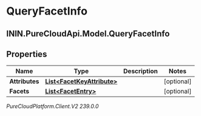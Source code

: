 # QueryFacetInfo

## ININ.PureCloudApi.Model.QueryFacetInfo

## Properties

|Name | Type | Description | Notes|
|------------ | ------------- | ------------- | -------------|
| **Attributes** | [**List&lt;FacetKeyAttribute&gt;**](FacetKeyAttribute) |  | [optional] |
| **Facets** | [**List&lt;FacetEntry&gt;**](FacetEntry) |  | [optional] |



_PureCloudPlatform.Client.V2 239.0.0_
